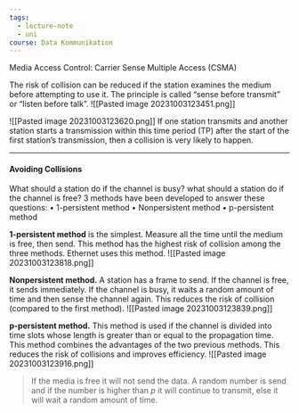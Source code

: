 ```yaml
---
tags:
  - lecture-note
  - uni
course: Data Kommunikation
---
```

Media Access Control: Carrier Sense Multiple Access (CSMA)

The risk of collision can be reduced if the station examines the medium before attempting to use it.
The principle is called “sense before transmit” or “listen before talk”.
![[Pasted image 20231003123451.png]]

![[Pasted image 20231003123620.png]]
If one station transmits and another station starts a transmission within this time period (TP) after the start of the first station’s transmission, then a collision is very likely to happen.

***
#### Avoiding Collisions
What should a station do if the channel is busy?
what should a station do if the channel is free?
3 methods have been developed to answer these questions:
• 1-persistent method
• Nonpersistent method
• p-persistent method


**1-persistent method** is the simplest. Measure all the time until the
medium is free, then send.
This method has the highest risk of collision among the three methods.
Ethernet uses this method.
![[Pasted image 20231003123818.png]]


**Nonpersistent method.** A station has a frame to send. If the channel is free, it sends immediately. If the channel is busy, it waits a random amount of time and then sense the channel again.
This reduces the risk of collision (compared to the first method).
![[Pasted image 20231003123839.png]]


**p-persistent method.** This method is used if the channel is divided into time slots whose length is greater than or equal to the propagation time.
This method combines the advantages of the two previous methods. This reduces the risk of collisions and improves efficiency.
![[Pasted image 20231003123916.png]]

>If the media is free it will not send the data.
>A random number is send and if the number is higher than *p* it will continue to transmit, else it will wait a random amount of time.


